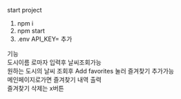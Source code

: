 start project
1. npm i
2. npm start  
3. .env 
API_KEY=
추가

기능 </br>
도시이름 로마자 입력후 날씨조회가능 </br>
원하는 도시의 날씨 조회후 Add favorites 눌러 즐겨찾기 추가가능 </br>
메인페이지로가면 즐겨찾기 내역 출력 </br>
즐겨찾기 삭제는 x버튼
